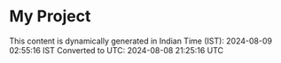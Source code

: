 # My Project

This content is dynamically generated in Indian Time (IST): 2024-08-09 02:55:16 IST
Converted to UTC: 2024-08-08 21:25:16 UTC
